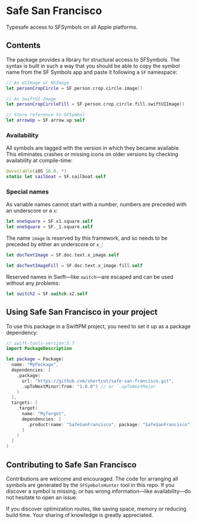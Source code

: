 # Safe San Francisco

Typesafe access to SFSymbols on all Apple platforms.

## Contents

The package provides a library for structural access to SFSymbols. The syntax is built in such a way that you should be able to copy the symbol name from the SF Symbols app and paste it following a `SF` namespace:

```swift
// As UIImage or NSImage
let personCropCircle = SF.person.crop.circle.image()

// As SwiftUI Image
let personCropCircleFill = SF.person.crop.circle.fill.swiftUIImage()

// Store reference to SFSymbol 
let arrowUp = SF.arrow.up.self
```

### Availability

All symbols are tagged with the version in which they became available. This eliminates crashes or missing icons on older versions by checking availability at compile-time:

```swift
@available(iOS 16.0, *)
static let sailboat = SF.sailboat.self
```


### Special names

As variable names cannot start with a number, numbers are preceded with an underscore or a `x`:
```swift 
let oneSquare = SF.x1.square.self
let oneSquare = SF._1.square.self
```

The name `image` is reserved by this framework, and so needs to be preceded by either an underscore or `x_`:
```swift
let docTextImage = SF.doc.text.x_image.self

let docTextImageFill = SF.doc.text.x_image.fill.self
```

Reserved names in Swift—like `switch`—are escaped and can be used without any problems:
```swift 
let switch2 = SF.switch.x2.self
```

## Using Safe San Francisco in your project

To use this package in a SwiftPM project, you need to set it up as a package dependency:
```swift
// swift-tools-version:5.7
import PackageDescription

let package = Package(
  name: "MyPackage",
  dependencies: [
    .package(
      url: "https://github.com/shortcut/safe-san-francisco.git", 
      .upToNextMinor(from: "1.0.0") // or `.upToNextMajor
    )
  ],
  targets: [
    .target(
      name: "MyTarget",
      dependencies: [
        .product(name: "SafeSanFrancisco", package: "SafeSanFrancisco")
      ]
    )
  ]
)
```

## Contributing to Safe San Francisco

Contributions are welcome and encouraged. The code for arranging all symbols are generated by the `SFSymbolsHunter` tool in this repo. If you discover a symbol is missing, or has wrong information—like availability—do not hesitate to open an issue. 

If you discover optimization routes, like saving space, memory or reducing build time. Your sharing of knowledge is greatly appreciated. 

